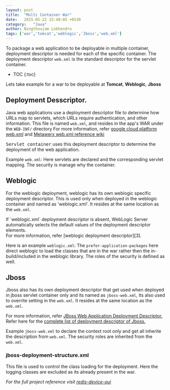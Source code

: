 ```yaml
---
layout: post
title:  "Multi Container War"
date:   2015-05-22 15:40:05 +0530
category:	"Java"
author:	Ningthoujam Lokhendro
tags: ['war','tomcat','weblogic','Jboss','web.xml']
---
```

To package a web application to be deployable in multiple container, deployment descriptor is needed for each of the specific container. The deployment descriptor `web.xml` is the standard descriptor for the servlet container.

* TOC
{:toc}

Lets take example for a war to be deployable at __Tomcat__, __Weblogic__, __Jboss__

## Deployment Desscriptor.
Java web applications use a deployment descriptor file to determine how URLs map to servlets, which URLs require authentication, and other information. This file is named `web.xml`, and resides in the app's WAR under the `WEB-INF/` directory
For more information, refer [google cloud platform web.xml][1] and [Metawerx web.xml reference wiki][2]
<div class="alert alert-info">
<kbd>Servlet container</kbd> uses this deployment descriptor to determine the deployment of the web application.
</div>

Example `web.xml`: Here servlets are declared and the corresponding servlet mapping. The security is manage why the container.
<script src="https://gist-it.appspot.com/github/ningthoujam-lokhendro/DeviceDetail/blob/master/redis-device-oui/src/main/webapp/WEB-INF/web.xml?footer=minimal"></script>

## Weblogic
For the weblogic deployment, weblogic has its own weblogic specific deployment descriptor. This is used only when deployed in the weblogic container and named as 'weblogic.xml'. It resides at the same location as the `web.xml`.
<div class="alert alert-danger">
If `weblogic.xml` deployment descriptor is absent, WebLogic Server automatically selects the default values of the deployment descriptor elements.
</div>
For more information, refer [weblogic deployment descriptor][3].

Here is an example `weblogic.xml`: The `prefer-application-packages` here direct weblogic to load the classes that are in the war rather then the in-build/included in the weblogic library. The roles of the security is defined as well.
<script src="https://gist-it.appspot.com/github/ningthoujam-lokhendro/DeviceDetail/blob/master/redis-device-oui/src/main/webapp/WEB-INF/weblogic.xml?footer=minimal"></script>

## Jboss
Jboss also has its own deployment descriptor that get used when deployed in jboss servlet container only and its named as `jboss-web.xml`, its also used to overrite setting in the `web.xml`. It resides at the same location as the `web.xml`.

For more information, refer [JBoss Web Application Deployment Descriptor.][4]
Refer here for the [complete list of deployment descriptor of Jboss.][5]

Example `jboss-web.xml` to declare the context root only and get all inherite the description from `web.xml`. The security roles are inherited from the `web.xml`.
<script src="https://gist-it.appspot.com/github/ningthoujam-lokhendro/DeviceDetail/blob/master/redis-device-oui/src/main/webapp/WEB-INF/jboss-web.xml?footer=minimal"></script>

### jboss-deployment-structure.xml
This file is used to control the class loading for the deployment. Here the logging classes are excluded as its already present in the war.

<script src="https://gist-it.appspot.com/github/ningthoujam-lokhendro/DeviceDetail/blob/master/redis-device-oui/src/main/webapp/WEB-INF/jboss-deployment-structure.xml?footer=minimal"></script>

<i class="glyphicon glyphicon-apple" /> For the full project reference visit [redis-device-oui][redis-device-oui]

[redis-device-oui]: https://github.com/ningthoujam-lokhendro/DeviceDetail/blob/master/
[1]: https://cloud.google.com/appengine/docs/java/config/webxml#About_Deployment_Descriptors
[2]: http://wiki.metawerx.net/wiki/Web.xml
[3]: https://docs.oracle.com/cd/E24329_01/web.1211/e21049/weblogic_xml.htm#WBAPP571
[4]: https://docs.jboss.org/jbossweb/7.0.x/appdev/jbossweb.html
[5]: https://docs.jboss.org/author/display/AS71/Deployment+Descriptors+used+In+AS7.1?_sscc=t
